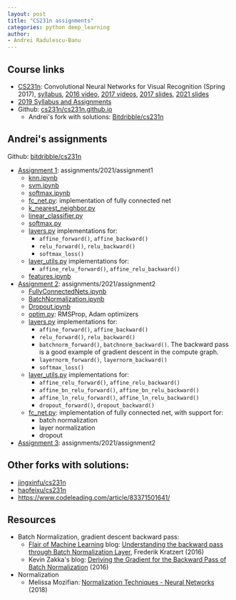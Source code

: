 ```yaml
---
layout: post
title: "CS231n assignments"
categories: python deep_learning
author:
- Andrei Radulescu-Banu
---
```


## Course links
* [CS231n](http://cs231n.stanford.edu/): Convolutional Neural Networks for Visual Recognition (Spring 2017), [syllabus](https://cs231n.github.io/), [2016 video](https://www.youtube.com/watch?v=NfnWJUyUJYU&list=PLkt2uSq6rBVctENoVBg1TpCC7OQi31AlC), [2017 videos](https://www.youtube.com/playlist?list=PL3FW7Lu3i5JvHM8ljYj-zLfQRF3EO8sYv), [2017 slides](http://cs231n.stanford.edu/slides/2017), [2021 slides](http://cs231n.stanford.edu/slides/2021)
* [2019 Syllabus and Assignments](http://cs229.stanford.edu/syllabus-summer2019.html)
* Github: [cs231n/cs231n.github.io](https://github.com/cs231n/cs231n.github.io)
  * Andrei's fork with solutions: [Bitdribble/cs231n](https://github.com/Bitdribble/cs231n)

## Andrei's assignments
Github: [bitdribble/cs231n](https://github.com/Bitdribble/cs231n)
* [Assignment 1](https://cs231n.github.io/assignments2021/assignment1): assignments/2021/assignment1
  * [knn.ipynb](https://github.com/Bitdribble/cs231n/blob/master/assignments/2021/assignment1/knn.ipynb)
  * [svm.ipynb](https://github.com/Bitdribble/cs231n/blob/master/assignments/2021/assignment1/svm.ipynb)
  * [softmax.ipynb](https://github.com/Bitdribble/cs231n/blob/master/assignment1/softmax.ipynb)
  * [fc_net.py](https://github.com/Bitdribble/cs231n/blob/master/assignments/2021/assignment1/cs231n/classifiers/fc_net.py): implementation of fully connected net
  * [k_nearest_neighbor.py](https://github.com/Bitdribble/cs231n/blob/master/assignments/2021/assignment1/cs231n/classifiers/k_nearest_neighbor.py)
  * [linear_classifier.py](https://github.com/Bitdribble/cs231n/blob/master/assignments/2021/assignment1/cs231n/classifiers/linear_classifier.py)
  * [softmax.py](https://github.com/Bitdribble/cs231n/blob/master/assignment1/cs231n/classifiers/softmax.py)
  * [layers.py](https://github.com/Bitdribble/cs231n/blob/master/assignments/2021/assignment1/cs231n/layers.py) implementations for:
    * `affine_forward()`, `affine_backward()`
    * `relu_forward()`, `relu_backward()`
    * `softmax_loss()`
  * [layer_utils.py](https://github.com/Bitdribble/cs231n/blob/master/assignments/2021/assignment1/cs231n/layer_utils.py) implementations for:
    * `affine_relu_forward()`, `affine_relu_backward()`
  * [features.ipynb](https://github.com/Bitdribble/cs231n/blob/master/assignments/2021/assignment1/features.ipynb)
* [Assignment 2](https://cs231n.github.io/assignments2021/assignment2): assignments/2021/assignment2
  * [FullyConnectedNets.ipynb](https://github.com/Bitdribble/cs231n/blob/master/assignments/2021/assignment2/FullyConnectedNets.ipynb)
  * [BatchNormalization.ipynb](https://github.com/Bitdribble/cs231n/blob/master/assignments/2021/assignment2/BatchNormalization.ipynb)
  * [Dropout.ipynb](https://github.com/Bitdribble/cs231n/blob/master/assignments/2021/assignment2/Dropout.ipynb)
  * [optim.py](https://github.com/Bitdribble/cs231n/blob/master/assignments/2021/assignment2/cs231n/optim.py): RMSProp, Adam optimizers
  * [layers.py](https://github.com/Bitdribble/cs231n/blob/master/assignments/2021/assignment2/cs231n/layers.py) implementations for:
    * `affine_forward()`, `affine_backward()`
    * `relu_forward()`, `relu_backward()`
    * `batchnorm_forward()`, `batchnorm_backward()`. The backward pass is a good example of gradient descent in the compute graph.
    * `layernorm_forward()`, `layernorm_backward()`
    * `softmax_loss()`
  * [layer_utils.py](https://github.com/Bitdribble/cs231n/blob/master/assignments/2021/assignment2/cs231n/layer_utils.py) implementations for:
    * `affine_relu_forward()`, `affine_relu_backward()`
    * `affine_bn_relu_forward()`, `affine_bn_relu_backward()`
    * `affine_ln_relu_forward()`, `affine_ln_relu_backward()`
    * `dropout_forward()`, `dropout_backward()`
  * [fc_net.py](https://github.com/Bitdribble/cs231n/blob/master/assignments/2021/assignment2/cs231n/classifiers/fc_net.py): implementation of fully connected net, with support for:
    * batch normalization
    * layer normalization
    * dropout
* [Assignment 3](https://cs231n.github.io/assignments2021/assignment3): assignments/2021/assignment2

## Other forks with solutions:
* [jingxinfu/cs231n](https://github.com/jingxinfu/cs231n)
* [haofeixu/cs231n](https://github.com/haofeixu/cs231n)
* https://www.codeleading.com/article/83371501641/

## Resources
* Batch Normalization, gradient descent backward pass:
  * [Flair of Machine Learning](https://kratzert.github.io/) blog: [Understanding the backward pass through Batch Normalization Layer](https://kratzert.github.io/2016/02/12/understanding-the-gradient-flow-through-the-batch-normalization-layer.html), Frederik Kratzert (2016)
  * Kevin Zakka's blog: [Deriving the Gradient for the Backward Pass of Batch Normalization](https://kevinzakka.github.io/2016/09/14/batch_normalization/) (2016)
* Normalization
  * Melissa Mozifian: [Normalization Techniques - Neural Networks](https://melfm.github.io/posts/2018-08-Understanding-Normalization/) (2018)